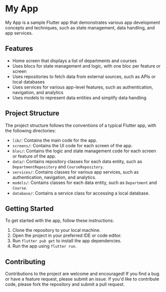 

# My App

My App is a sample Flutter app that demonstrates various app development concepts and techniques, such as state management, data handling, and app services.

## Features

- Home screen that displays a list of departments and courses
- Uses blocs for state management and logic, with one bloc per feature or screen
- Uses repositories to fetch data from external sources, such as APIs or local databases
- Uses services for various app-level features, such as authentication, navigation, and analytics
- Uses models to represent data entities and simplify data handling

## Project Structure

The project structure follows the conventions of a typical Flutter app, with the following directories:

- `lib/`: Contains the main code for the app.
- `screens/`: Contains the UI code for each screen of the app.
- `bloc/`: Contains the logic and state management code for each screen or feature of the app.
- `data/`: Contains repository classes for each data entity, such as `DepartmentRepository` and `CourseRepository`.
- `services/`: Contains classes for various app services, such as authentication, navigation, and analytics.
- `models/`: Contains classes for each data entity, such as `Department` and `Course`.
- `database/`: Contains a service class for accessing a local database.

## Getting Started

To get started with the app, follow these instructions:

1. Clone the repository to your local machine.
2. Open the project in your preferred IDE or code editor.
3. Run `flutter pub get` to install the app dependencies.
4. Run the app using `flutter run`.

## Contributing

Contributions to the project are welcome and encouraged! If you find a bug or have a feature request, please submit an issue. If you'd like to contribute code, please fork the repository and submit a pull request.

